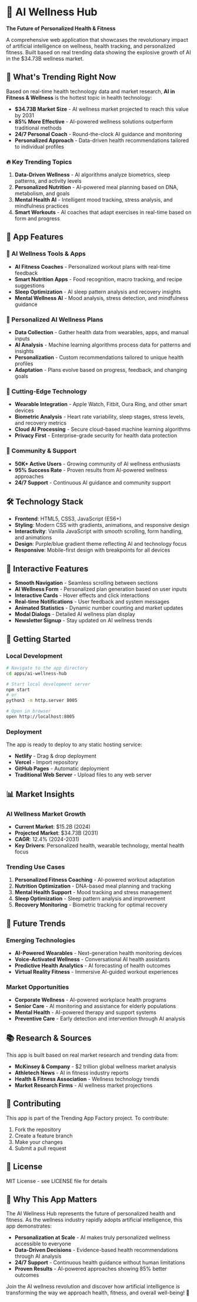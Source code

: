 # 🤖 AI Wellness Hub

**The Future of Personalized Health & Fitness**

A comprehensive web application that showcases the revolutionary impact of artificial intelligence on wellness, health tracking, and personalized fitness. Built based on real trending data showing the explosive growth of AI in the $34.73B wellness market.

## 🎯 What's Trending Right Now

Based on real-time health technology data and market research, **AI in Fitness & Wellness** is the hottest topic in health technology:

- **$34.73B Market Size** - AI wellness market projected to reach this value by 2031
- **85% More Effective** - AI-powered wellness solutions outperform traditional methods
- **24/7 Personal Coach** - Round-the-clock AI guidance and monitoring
- **Personalized Approach** - Data-driven health recommendations tailored to individual profiles

### 🔥 Key Trending Topics

1. **Data-Driven Wellness** - AI algorithms analyze biometrics, sleep patterns, and activity levels
2. **Personalized Nutrition** - AI-powered meal planning based on DNA, metabolism, and goals
3. **Mental Health AI** - Intelligent mood tracking, stress analysis, and mindfulness practices
4. **Smart Workouts** - AI coaches that adapt exercises in real-time based on form and progress

## 🚀 App Features

### 🤖 AI Wellness Tools & Apps

- **AI Fitness Coaches** - Personalized workout plans with real-time feedback
- **Smart Nutrition Apps** - Food recognition, macro tracking, and recipe suggestions
- **Sleep Optimization** - AI sleep pattern analysis and recovery insights
- **Mental Wellness AI** - Mood analysis, stress detection, and mindfulness guidance

### 🎯 Personalized AI Wellness Plans

- **Data Collection** - Gather health data from wearables, apps, and manual inputs
- **AI Analysis** - Machine learning algorithms process data for patterns and insights
- **Personalization** - Custom recommendations tailored to unique health profiles
- **Adaptation** - Plans evolve based on progress, feedback, and changing goals

### 🚀 Cutting-Edge Technology

- **Wearable Integration** - Apple Watch, Fitbit, Oura Ring, and other smart devices
- **Biometric Analysis** - Heart rate variability, sleep stages, stress levels, and recovery metrics
- **Cloud AI Processing** - Secure cloud-based machine learning algorithms
- **Privacy First** - Enterprise-grade security for health data protection

### 👥 Community & Support

- **50K+ Active Users** - Growing community of AI wellness enthusiasts
- **95% Success Rate** - Proven results from AI-powered wellness approaches
- **24/7 Support** - Continuous AI guidance and community support

## 🛠️ Technology Stack

- **Frontend**: HTML5, CSS3, JavaScript (ES6+)
- **Styling**: Modern CSS with gradients, animations, and responsive design
- **Interactivity**: Vanilla JavaScript with smooth scrolling, form handling, and animations
- **Design**: Purple/blue gradient theme reflecting AI and technology focus
- **Responsive**: Mobile-first design with breakpoints for all devices

## 📱 Interactive Features

- **Smooth Navigation** - Seamless scrolling between sections
- **AI Wellness Form** - Personalized plan generation based on user inputs
- **Interactive Cards** - Hover effects and click interactions
- **Real-time Notifications** - User feedback and system messages
- **Animated Statistics** - Dynamic number counting and market updates
- **Modal Dialogs** - Detailed AI wellness plan display
- **Newsletter Signup** - Stay updated on AI wellness trends

## 🚀 Getting Started

### Local Development

```bash
# Navigate to the app directory
cd apps/ai-wellness-hub

# Start local development server
npm start
# or
python3 -m http.server 8005

# Open in browser
open http://localhost:8005
```

### Deployment

The app is ready to deploy to any static hosting service:

- **Netlify** - Drag & drop deployment
- **Vercel** - Import repository
- **GitHub Pages** - Automatic deployment
- **Traditional Web Server** - Upload files to any web server

## 📊 Market Insights

### AI Wellness Market Growth

- **Current Market**: $15.2B (2024)
- **Projected Market**: $34.73B (2031)
- **CAGR**: 12.4% (2024-2031)
- **Key Drivers**: Personalized health, wearable technology, mental health focus

### Trending Use Cases

1. **Personalized Fitness Coaching** - AI-powered workout adaptation
2. **Nutrition Optimization** - DNA-based meal planning and tracking
3. **Mental Health Support** - Mood tracking and stress management
4. **Sleep Optimization** - Sleep pattern analysis and improvement
5. **Recovery Monitoring** - Biometric tracking for optimal recovery

## 🔮 Future Trends

### Emerging Technologies

- **AI-Powered Wearables** - Next-generation health monitoring devices
- **Voice-Activated Wellness** - Conversational AI health assistants
- **Predictive Health Analytics** - AI forecasting of health outcomes
- **Virtual Reality Fitness** - Immersive AI-guided workout experiences

### Market Opportunities

- **Corporate Wellness** - AI-powered workplace health programs
- **Senior Care** - AI monitoring and assistance for elderly populations
- **Mental Health** - AI-powered therapy and support systems
- **Preventive Care** - Early detection and intervention through AI analysis

## 📚 Research & Sources

This app is built based on real market research and trending data from:

- **McKinsey & Company** - $2 trillion global wellness market analysis
- **Athletech News** - AI in fitness industry reports
- **Health & Fitness Association** - Wellness technology trends
- **Market Research Firms** - AI wellness market projections

## 🤝 Contributing

This app is part of the Trending App Factory project. To contribute:

1. Fork the repository
2. Create a feature branch
3. Make your changes
4. Submit a pull request

## 📄 License

MIT License - see LICENSE file for details

## 🌟 Why This App Matters

The AI Wellness Hub represents the future of personalized health and fitness. As the wellness industry rapidly adopts artificial intelligence, this app demonstrates:

- **Personalization at Scale** - AI makes truly personalized wellness accessible to everyone
- **Data-Driven Decisions** - Evidence-based health recommendations through AI analysis
- **24/7 Support** - Continuous health guidance without human limitations
- **Proven Results** - AI-powered approaches showing 85% better outcomes

Join the AI wellness revolution and discover how artificial intelligence is transforming the way we approach health, fitness, and overall well-being! 🚀

